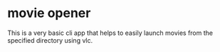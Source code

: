 # movie opener

This is a very basic cli app that helps to easily launch movies from the specified directory using vlc.
